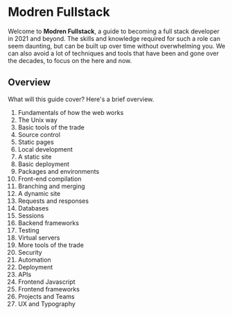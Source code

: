 # Modren Fullstack

Welcome to **Modren Fullstack**, a guide to becoming a full stack developer in 2021 and beyond. The skills and knowledge required for such a role can seem daunting, but can be built up over time without overwhelming you. We can also avoid a lot of techniques and tools that have been and gone over the decades, to focus on the here and now.

## Overview

What will this guide cover? Here's a brief overview.

1. Fundamentals of how the web works
2. The Unix way
3. Basic tools of the trade
4. Source control
5. Static pages
6. Local development
7. A static site
8. Basic deployment
9. Packages and environments
10. Front-end compilation
11. Branching and merging
12. A dynamic site
13. Requests and responses
14. Databases
15. Sessions
16. Backend frameworks
17. Testing
18. Virtual servers
19. More tools of the trade
20. Security
21. Automation
22. Deployment
23. APIs
24. Frontend Javascript
25. Frontend frameworks
26. Projects and Teams
27. UX and Typography
